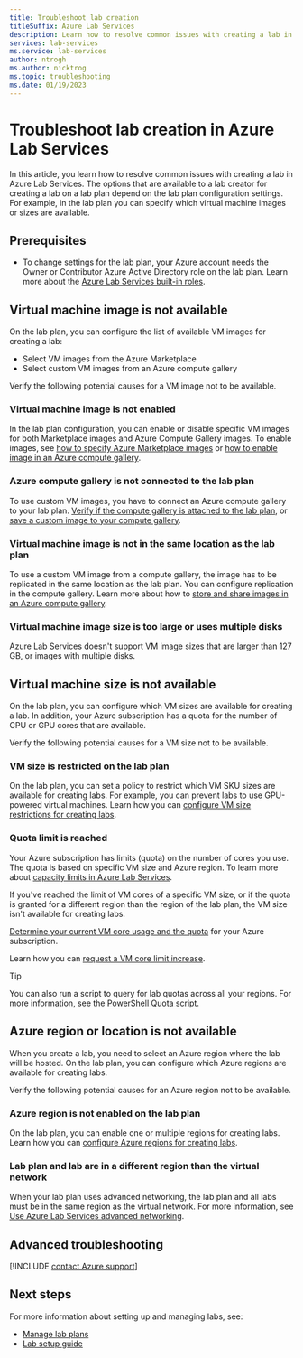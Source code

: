 ```yaml
---
title: Troubleshoot lab creation
titleSuffix: Azure Lab Services
description: Learn how to resolve common issues with creating a lab in Azure Lab Services.
services: lab-services
ms.service: lab-services
author: ntrogh
ms.author: nicktrog
ms.topic: troubleshooting
ms.date: 01/19/2023
---
```


# Troubleshoot lab creation in Azure Lab Services

In this article, you learn how to resolve common issues with creating a lab in Azure Lab Services. The options that are available to a lab creator for creating a lab on a lab plan depend on the lab plan configuration settings. For example, in the lab plan you can specify which virtual machine images or sizes are available.

## Prerequisites

- To change settings for the lab plan, your Azure account needs the Owner or Contributor Azure Active Directory role on the lab plan. Learn more about the [Azure Lab Services built-in roles](./administrator-guide.md#rbac-roles).

## Virtual machine image is not available

On the lab plan, you can configure the list of available VM images for creating a lab:

- Select VM images from the Azure Marketplace
- Select custom VM images from an Azure compute gallery

Verify the following potential causes for a VM image not to be available.

### Virtual machine image is not enabled

In the lab plan configuration, you can enable or disable specific VM images for both Marketplace images and Azure Compute Gallery images. To enable images, see [how to specify Azure Marketplace images](specify-marketplace-images.md) or [how to enable image in an Azure compute gallery](./how-to-attach-detach-shared-image-gallery.md#enable-and-disable-images).

### Azure compute gallery is not connected to the lab plan

To use custom VM images, you have to connect an Azure compute gallery to your lab plan. [Verify if the compute gallery is attached to the lab plan](./how-to-attach-detach-shared-image-gallery.md), or [save a custom image to your compute gallery](./approaches-for-custom-image-creation.md).

### Virtual machine image is not in the same location as the lab plan

To use a custom VM image from a compute gallery, the image has to be replicated in the same location as the lab plan. You can configure replication in the compute gallery. Learn more about how to [store and share images in an Azure compute gallery](/azure/virtual-machines/shared-image-galleries).

### Virtual machine image size is too large or uses multiple disks

Azure Lab Services doesn't support VM image sizes that are larger than 127 GB, or images with multiple disks.

## Virtual machine size is not available

On the lab plan, you can configure which VM sizes are available for creating a lab. In addition, your Azure subscription has a quota for the number of CPU or GPU cores that are available.

Verify the following potential causes for a VM size not to be available.

### VM size is restricted on the lab plan

On the lab plan, you can set a policy to restrict which VM SKU sizes are available for creating labs. For example, you can prevent labs to use GPU-powered virtual machines. Learn how you can [configure VM size restrictions for creating labs](./how-to-use-restrict-allowed-virtual-machine-sku-sizes-policy.md).

### Quota limit is reached

Your Azure subscription has limits (quota) on the number of cores you use. The quota is based on specific VM size and Azure region. To learn more about [capacity limits in Azure Lab Services](./capacity-limits.md).

If you've reached the limit of VM cores of a specific VM size, or if the quota is granted for a different region than the region of the lab plan, the VM size isn't available for creating labs.

[Determine your current VM core usage and the quota](./how-to-determine-your-quota-usage.md) for your Azure subscription.

Learn how you can [request a VM core limit increase](capacity-limits.md#request-a-limit-increase).

>[!TIP]
> You can also run a script to query for lab quotas across all your regions. For more information, see the [PowerShell Quota script](https://aka.ms/azlabs/scripts/quota-powershell).

## Azure region or location is not available

When you create a lab, you need to select an Azure region where the lab will be hosted. On the lab plan, you can configure which Azure regions are available for creating labs.

Verify the following potential causes for an Azure region not to be available.

### Azure region is not enabled on the lab plan

On the lab plan, you can enable one or multiple regions for creating labs. Learn how you can [configure Azure regions for creating labs](./create-and-configure-labs-admin.md).

### Lab plan and lab are in a different region than the virtual network

When your lab plan uses advanced networking, the lab plan and all labs must be in the same region as the virtual network. For more information, see [Use Azure Lab Services advanced networking](how-to-connect-vnet-injection.md).

## Advanced troubleshooting

[!INCLUDE [contact Azure support](includes/lab-services-contact-azure-support.md)]

## Next steps

For more information about setting up and managing labs, see:

- [Manage lab plans](how-to-manage-lab-plans.md)  
- [Lab setup guide](setup-guide.md)
